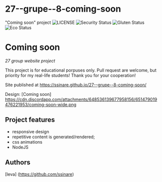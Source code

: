 # 27--grupe--8-coming-soon
"Coming soon" project
![LICENSE](https://img.shields.io/badge/license-MIT-blue.svg?style=flat-square)
![Security Status](https://img.shields.io/security-headers?label=Security&url=https%3A%2F%2Fgithub.com&style=flat-square)
![Gluten Status](https://img.shields.io/badge/Gluten-Free-green.svg)
![Eco Status](https://img.shields.io/badge/ECO-Friendly-green.svg)

# Coming soon

_27 group website project_

This project is for educational porpuses only. Pull request are welcome, but priority for my real-life students! Thank you for your cooperation!

Site published at https://ssinare.github.io/27--grupe--8-coming-soon/

Design: [Coming soon] https://cdn.discordapp.com/attachments/648536139677958156/651479019476221953/coming-soon-wide.png

## Project features

- responsive design
- repetitive content is generated/rendered;
- css animations
- NodeJS

## Authors

[Ieva] (https://github.com/ssinare)
